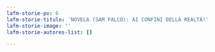 ```yaml
---
lafm-storie-pv: 6
lafm-storie-titulo: 'NOVELA (SAM FALCO): AI CONFINI DELLA REALTÁ!'
lafm-storie-image: ''
lafm-storie-autores-list: []

---
```

